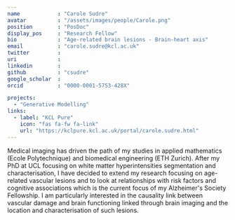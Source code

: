 ```yaml
---
name            : "Carole Sudre"
avatar          : "/assets/images/people/Carole.png"
position        : "PosDoc"
display_pos		: "Research Fellow"
bio             : "Age-related brain lesions - Brain-heart axis"
email           : "carole.sudre@kcl.ac.uk"
twitter         :
uri             :
linkedin        :
github          : "csudre"
google_scholar  :
orcid           : "0000-0001-5753-428X"

projects:
  - "Generative Modelling"
links:
  - label: "KCL Pure"
    icon: "fas fa-fw fa-link"
    url: "https://kclpure.kcl.ac.uk/portal/carole.sudre.html"
---
```


Medical imaging has driven the path of my studies in applied mathematics (Ecole Polytechnique) and biomedical engineering (ETH Zurich). After my PhD at UCL focusing on white matter hyperintensities segmentation and characterisation, I have decided to extend my research focusing on age-related vascular lesions and to look at relationships with risk factors and cognitive associations which is the current focus of my Alzheimer's Society Fellowship. I am particularly interested in the causality link between vascular damage and brain functioning linked through brain imaging and the location and characterisation of such lesions.
